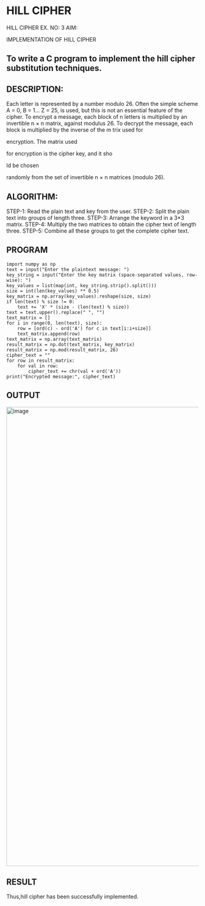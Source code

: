 # HILL CIPHER
HILL CIPHER
EX. NO: 3 AIM:
 

IMPLEMENTATION OF HILL CIPHER
 
## To write a C program to implement the hill cipher substitution techniques.

## DESCRIPTION:

Each letter is represented by a number modulo 26. Often the simple scheme A = 0, B
= 1... Z = 25, is used, but this is not an essential feature of the cipher. To encrypt a message, each block of n letters is  multiplied by an invertible n × n matrix, against modulus 26. To
decrypt the message, each block is multiplied by the inverse of the m trix used for
 
encryption. The matrix used
 
for encryption is the cipher key, and it sho
 
ld be chosen
 
randomly from the set of invertible n × n matrices (modulo 26).


## ALGORITHM:

STEP-1: Read the plain text and key from the user. STEP-2: Split the plain text into groups of length three. STEP-3: Arrange the keyword in a 3*3 matrix.
STEP-4: Multiply the two matrices to obtain the cipher text of length three.
STEP-5: Combine all these groups to get the complete cipher text.

## PROGRAM 
```
import numpy as np
text = input("Enter the plaintext message: ")
key_string = input("Enter the key matrix (space-separated values, row-wise): ")
key_values = list(map(int, key_string.strip().split()))
size = int(len(key_values) ** 0.5)
key_matrix = np.array(key_values).reshape(size, size)
if len(text) % size != 0:
    text += 'X' * (size - (len(text) % size))
text = text.upper().replace(" ", "")
text_matrix = []
for i in range(0, len(text), size):
    row = [ord(c) - ord('A') for c in text[i:i+size]]
    text_matrix.append(row)
text_matrix = np.array(text_matrix)
result_matrix = np.dot(text_matrix, key_matrix)
result_matrix = np.mod(result_matrix, 26)
cipher_text = ""
for row in result_matrix:
    for val in row:
        cipher_text += chr(val + ord('A'))
print("Encrypted message:", cipher_text)
```

## OUTPUT
<img width="1920" height="1200" alt="image" src="https://github.com/user-attachments/assets/f37e3e22-f0a1-43d5-bce7-0d78fc15b019" />

## RESULT
Thus,hill cipher has been successfully implemented.
